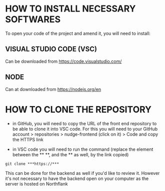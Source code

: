 # HOW TO INSTALL NECESSARY SOFTWARES

To open your code of the project and amend it, you will need to install:

## VISUAL STUDIO CODE (VSC)

Can be downloaded from https://code.visualstudio.com/

## NODE

Can at downloaded from https://nodejs.org/en

# HOW TO CLONE THE REPOSITORY

- in GitHub, you will need to copy the URL of the front end repository to be able to clone it into VSC code.
  For this you will need to your GitHub account > repositories > nudge-frontend (click on it) > Code and copy the HTTPS link

- in VSC code you will need to run the command (replace the element between the \*\* \*\*, and the \*\* as well, by the link copied)

```
git clone ***https://***
```

This can be done for the backend as well if you'd like to review it. However it's not necessary to have the backend open on your computer as the server is hosted on Northflank
